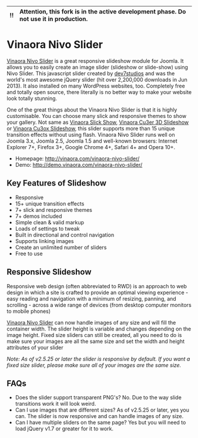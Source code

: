 :bangbang: | Attention, this fork is in the active development phase. Do not use it in production.
:---: | :---  


Vinaora Nivo Slider
===================

[Vinaora Nivo Slider](http://vinaora.com/vinaora-nivo-slider/) is a great responsive slideshow module for Joomla. It allows you to easily create an image slider (slideshow or slide-show) using Nivo Slider. This javascript slider created by [dev7studios](http://nivo.dev7studios.com) and was the world's most awesome jQuery slider (hit over 2,200,000 downloads in Jun 2013). It also installed on many WordPress websites, too. Completely free and totally open source, there literally is no better way to make your website look totally stunning.

One of the great things about the Vinaora Nivo Slider is that it is highly customisable. You can choose many slick and responsive themes to show your gallery. Not same as [Vinaora Slick Show](http://vinaora.com/vinaora-slick-slideshow/), [Vinaora Cu3er 3D Slideshow](http://vinaora.com/vinaora-cu3er-3d-slideshow/) or [Vinaora Cu3ox Slideshow](http://vinaora.com/vinaora-cu3ox-slideshow/), this slider supports more than 15 unique transition effects without using flash. Vinaora Nivo Slider runs well on Joomla 3.x, Joomla 2.5, Joomla 1.5 and well-known browsers: Internet Explorer 7+, Firefox 3+, Google Chrome 4+, Safari 4+ and Opera 10+.

* Homepage: http://vinaora.com/vinaora-nivo-slider/
* Demo: http://demo.vinaora.com/vinaora-nivo-slider/

Key Features of Slideshow
-------------------------
* Responsive
* 15+ unique transition effects
* 7+ slick and responsive themes
* 7+ demos included
* Simple clean & valid markup
* Loads of settings to tweak
* Built in directional and control navigation
* Supports linking images
* Create an unlimited number of sliders
* Free to use

Responsive Slideshow
--------------------

Responsive web design (often abbreviated to RWD) is an approach to web design in which a site is crafted to provide an optimal viewing experience - easy reading and navigation with a minimum of resizing, panning, and scrolling - across a wide range of devices (from desktop computer monitors to mobile phones)

[Vinaora Nivo Slider](http://vinaora.com/vinaora-nivo-slider/) can now handle images of any size and will fill the container width. The slider height is variable and changes depending on the image height. Fixed size sliders can still be created, all you need to do is make sure your images are all the same size and set the width and height attributes of your slider

*Note: As of v2.5.25 or later the slider is responsive by default. If you want a fixed size slider, please make sure all of your images are the same size.*

FAQs
----
* Does the slider support transparent PNG's?
No. Due to the way slide transitions work it will look weird.
* Can I use images that are different sizes?
As of v2.5.25 or later, yes you can. The slider is now responsive and can handle images of any size.
* Can I have multiple sliders on the same page?
Yes but you will need to load jQuery v1.7 or greater for it to work.
